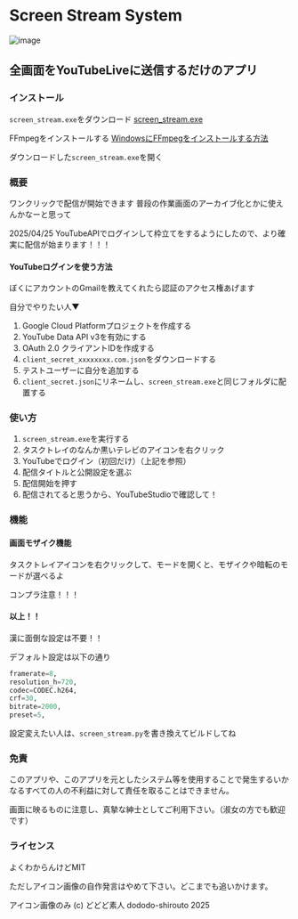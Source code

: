 # Screen Stream System

![image](https://github.com/user-attachments/assets/18e84e7e-dcb8-4856-b53d-1c9a13cf67d9)


## 全画面をYouTubeLiveに送信するだけのアプリ

### インストール

`screen_stream.exe`をダウンロード
[screen_stream.exe](https://github.com/dododoshirouto/screen_stram_system/releases/download/ver.1.1/screen_stream.exe)

FFmpegをインストールする
[WindowsにFFmpegをインストールする方法](https://qiita.com/Tadataka_Takahashi/items/9dcb0cf308db6f5dc31b)

ダウンロードした`screen_stream.exe`を開く

### 概要

ワンクリックで配信が開始できます
普段の作業画面のアーカイブ化とかに使えんかなーと思って

2025/04/25
YouTubeAPIでログインして枠立てをするようにしたので、より確実に配信が始まります！！！

#### YouTubeログインを使う方法

ぼくにアカウントのGmailを教えてくれたら認証のアクセス権あげます

自分でやりたい人▼

1. Google Cloud Platformプロジェクトを作成する
2. YouTube Data API v3を有効にする
3. OAuth 2.0 クライアントIDを作成する
4. `client_secret_xxxxxxxx.com.json`をダウンロードする
5. テストユーザーに自分を追加する
6. `client_secret.json`にリネームし、`screen_stream.exe`と同じフォルダに配置する

### 使い方

1. `screen_stream.exe`を実行する
2. タスクトレイのなんか黒いテレビのアイコンを右クリック
3. YouTubeでログイン（初回だけ）（上記を参照）
4. 配信タイトルと公開設定を選ぶ
5. 配信開始を押す
6. 配信されてると思うから、YouTubeStudioで確認して！

### 機能

#### 画面モザイク機能

タスクトレイアイコンを右クリックして、モードを開くと、モザイクや暗転のモードが選べるよ

コンプラ注意！！！

#### 以上！！

漢に面倒な設定は不要！！

デフォルト設定は以下の通り
```python
framerate=8,
resolution_h=720,
codec=CODEC.h264,
crf=30,
bitrate=2000,
preset=5,
```

設定変えたい人は、`screen_stream.py`を書き換えてビルドしてね

### 免責

このアプリや、このアプリを元としたシステム等を使用することで発生するいかなるすべての人の不利益に対して責任を取ることはできません。

画面に映るものに注意し、真摯な紳士としてご利用下さい。（淑女の方でも歓迎です）

### ライセンス

よくわからんけどMIT

ただしアイコン画像の自作発言はやめて下さい。どこまでも追いかけます。

アイコン画像のみ (c) どどど素人 dododo-shirouto 2025
